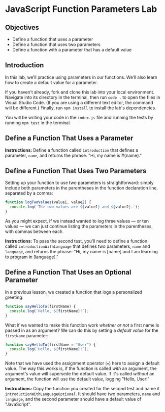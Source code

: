 # JavaScript Function Parameters Lab

## Objectives

* Define a function that uses a parameter
* Define a function that uses two parameters
* Define a function with a parameter that has a default value

## Introduction

In this lab, we'll practice using parameters in our functions. We'll also learn
how to create a default value for a parameter.

If you haven't already, fork and clone this lab into your local environment.
Navigate into its directory in the terminal, then run `code .` to open the files
in Visual Studio Code. (If you are using a different text editor, the command
will be different.) Finally, run `npm install` to install the lab's
dependencies.

You will be writing your code in the `index.js` file and running the tests by
running `npm test` in the terminal.

## Define a Function That Uses a Parameter

**Instructions:** Define a function called `introduction` that defines a
parameter, `name`, and returns the phrase: "Hi, my name is #{name}."

## Define a Function That Uses Two Parameters

Setting up your function to use two parameters is straightforward: simply include both parameters in the parentheses in the function declaration line, separated by a comma:

```js
function logTwoValues(value1, value2) {
  console.log(`The two values are ${value1} and ${value2}.`);
}
```

As you might expect, if we instead wanted to log three values &mdash; or ten
values &mdash; we can just continue listing the parameters in the parentheses,
with commas between each.

**Instructions:** To pass the second test, you'll need to define a function
called `introductionWithLanguage` that defines two parameters, `name` and
`language`, and returns the phrase: "Hi, my name is [name] and I am learning to
program in [language]."

## Define a Function That Uses an Optional Parameter

In a previous lesson, we created a function that logs a personalized greeting:

```js
function sayHelloTo(firstName) {
  console.log(`Hello, ${firstName}!`);
}
```

What if we wanted to make this function work _whether or not_ a first name is
passed in as an argument? We can do this by setting a _default value_ for the
`firstName` parameter:

```js
function sayHelloTo(firstName = "User") {
  console.log(`Hello, ${firstName}!`);
}
```

Note that we have used the assignment operator (`=`) here to assign a default
value. The way this works is, if the function is called _with_ an argument, the
argument's value will supersede the default value. If it's called _without_ an
argument, the function will use the default value, logging "Hello, User!"

**Instructions:** Copy the function you created for the second test and name it
`introductionWithLanguageOptional`. It should have two parameters, `name` and
`language`, and the second parameter should have a default value of
"JavaScript".
